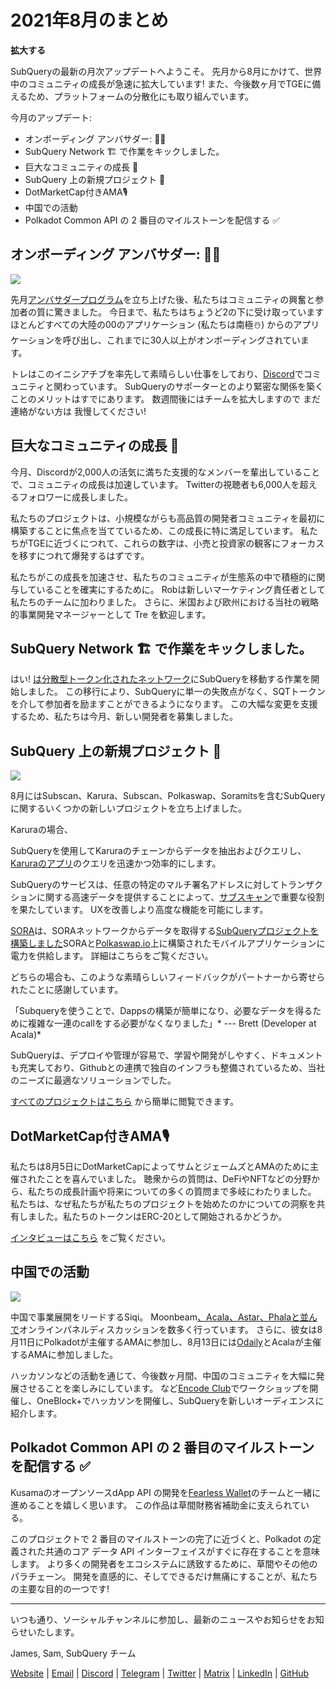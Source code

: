 # 2021年8月のまとめ

**拡大する**

SubQueryの最新の月次アップデートへようこそ。 先月から8月にかけて、世界中のコミュニティの成長が急速に拡大しています! また、今後数ヶ月でTGEに備えるため、プラットフォームの分散化にも取り組んでいます。

今月のアップデート:

-   オンボーディング アンバサダー: 👩‍💼
-   SubQuery Network 🏗 で作業をキックしました。
-   巨大なコミュニティの成長 🚀
-   SubQuery 上の新規プロジェクト 🤝
-   DotMarketCap付きAMA🎙
-   中国での活動
-   Polkadot Common API の 2 番目のマイルストーンを配信する ✅

## オンボーディング アンバサダー: 👩‍💼

![](https://miro.com/medium.com/max/1400/0*_nOcsPjhQxta_FPH)

先月[アンバサダープログラム](https://subquery.medium.com/introducing-the-subquery-ambassador-program-aa82613ab804)を立ち上げた後、私たちはコミュニティの興奮と参加者の質に驚きました。 今日まで、私たちはちょうど2の下に受け取っています ほとんどすべての大陸の00のアプリケーション (私たちは南極☃️) からのアプリケーションを呼び出し、これまでに30人以上がオンボーディングされています。

トレはこのイニシアチブを率先して素晴らしい仕事をしており、[Discord](https://discord.com/invite/78zg8aBSMG)でコミュニティと関わっています。 SubQueryのサポーターとのより緊密な関係を築くことのメリットはすでにあります。 数週間後にはチームを拡大しますので まだ連絡がない方は 我慢してください!

## 巨大なコミュニティの成長 🚀

今月、Discordが2,000人の活気に満ちた支援的なメンバーを輩出していることで、コミュニティの成長は加速しています。 Twitterの視聴者も6,000人を超えるフォロワーに成長しました。

私たちのプロジェクトは、小規模ながらも高品質の開発者コミュニティを最初に構築することに焦点を当てているため、この成長に特に満足しています。 私たちがTGEに近づくにつれて、これらの数字は、小売と投資家の観客にフォーカスを移すにつれて爆発するはずです。

私たちがこの成長を加速させ、私たちのコミュニティが生態系の中で積極的に関与していることを確実にするために。 Robは新しいマーケティング責任者として私たちのチームに加わりました。 さらに、米国および欧州における当社の戦略的事業開発マネージャーとして Tre を歓迎します。

## SubQuery Network 🏗 で作業をキックしました。

はい! [は分散型トークン化されたネットワーク](https://subquery.medium.com/the-subquery-network-a-summary-46cde0acb010)にSubQueryを移動する作業を開始しました。 この移行により、SubQueryに単一の失敗点がなく、SQTトークンを介して参加者を励ますことができるようになります。 この大幅な変更を支援するため、私たちは今月、新しい開発者を募集しました。

## SubQuery 上の新規プロジェクト 🤝

![](https://miro.medium.com/max/4800/1*yUruZPSKP_0BA6mA72P8xg.gif)

8月にはSubscan、Karura、Subscan、Polkaswap、Soramitsを含むSubQueryに関するいくつかの新しいプロジェクトを立ち上げました。

Karuraの場合、

SubQueryを使用してKaruraのチェーンからデータを抽出およびクエリし、[Karuraのアプリ](https://apps.karura.network/)のクエリを迅速かつ効率的にします。</p> 

SubQueryのサービスは、任意の特定のマルチ署名アドレスに対してトランザクション[](https://www.subscan.io/)に関する高速データを提供することによって、[サブスキャン](https://subquery.medium.com/subscans-multi-signature-tool-powered-by-subquery-926da3e4fc25?source=your_stories_page-------------------------------------)で重要な役割を果たしています。 UXを改善しより高度な機能を可能にします。

[SORA](https://sora.org/)は、SORAネットワークからデータを取得する[SubQueryプロジェクトを構築しました](https://subquery.medium.com/sora-integrates-subquery-to-provide-data-to-the-sora-network-5a73f77a40aa?source=your_stories_page-------------------------------------)SORAと[Polkaswap.io](http://polkaswap.io/)上に構築されたモバイルアプリケーションに電力を供給します。 詳細はこちらをご覧ください。

どちらの場合も、このような素晴らしいフィードバックがパートナーから寄せられたことに感謝しています。

「Subqueryを使うことで、Dappsの構築が簡単になり、必要なデータを得るために複雑な一連のcallをする必要がなくなりました」* --- Brett (Developer at Acala)*

SubQueryは、デプロイや管理が容易で、学習や開発がしやすく、ドキュメントも充実しており、Githubとの連携で独自のインフラも整備されているため、当社のニーズに最適なソリューションでした。

[すべてのプロジェクトはこちら](https://explorer.subquery.network/) から簡単に閲覧できます。



## DotMarketCap付きAMA🎙

私たちは8月5日にDotMarketCapによってサムとジェームズとAMAのために主催されたことを喜んでいました。 聴衆からの質問は、DeFiやNFTなどの分野から、私たちの成長計画や将来についての多くの質問まで多岐にわたりました。 私たちは、なぜ私たちが私たちのプロジェクトを始めたのかについての洞察を共有しました。私たちのトークンはERC-20として開始されるかどうか。

[インタビューはこちら](https://dotmarketcap.com/blog-detail/288/ama30-recap-polkawarriors-x-subquery) をご覧ください。



## 中国での活動

![](https://miro.medium.com/max/1400/0*A5oqsryFRbGX0MDx)

中国で事業展開をリードするSiqi。 Moonbeam[、Acala、Astar、Phalaと並んで](https://twitter.com/SubQueryNetwork/status/1425293137103122432/photo/1)オンラインパネルディスカッションを数多く行っています。 さらに、彼女は8月11日にPolkadotが主催するAMAに参加し、8月13日には[Odaily](http://www.odaily.com/)とAcalaが主催するAMAに参加しました。

ハッカソンなどの活動を通じて、今後数ヶ月間、中国のコミュニティを大幅に発展させることを楽しみにしています。 など[Encode Club](https://www.eventbrite.co.uk/e/polkadot-hackathon-subquery-workshop-tickets-167321106935?aff=ebdsoporgprofile)でワークショップを開催し、OneBlock+でハッカソンを開催し、SubQueryを新しいオーディエンスに紹介します。



## Polkadot Common API の 2 番目のマイルストーンを配信する ✅

KusamaのオープンソースdApp API </a>の開発を[Fearless Wallet](https://fearlesswallet.io/)のチームと一緒に進めることを嬉しく思います。 この作品は草間財務省補助金に支えられている。

このプロジェクトで 2 番目のマイルストーンの完了に近づくと、Polkadot の定義された共通のコア データ API インターフェイスがすぐに存在することを意味します。 より多くの開発者をエコシステムに誘致するために、草間やその他のパラチェーン。 開発を直感的に、そしてできるだけ無痛にすることが、私たちの主要な目的の一つです!



*****

いつも通り、ソーシャルチャンネルに参加し、最新のニュースやお知らせをお知らせいたします。

James, Sam, SubQuery チーム

[Website](https://subquery.network/) | [Email](mailto:hello@subquery.network) | [Discord](https://discord.com/invite/78zg8aBSMG) | [Telegram](https://t.me/subquerynetwork) | [Twitter](https://twitter.com/subquerynetwork) | [Matrix](https://matrix.to/#/#subquery:matrix.org) | [LinkedIn](https://www.linkedin.com/company/subquery) | [GitHub](https://www.youtube.com/channel/UCi1a6NUUjegcLHDFLr7CqLw)
